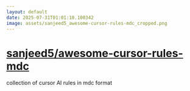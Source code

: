 ```yaml
---
layout: default
date: 2025-07-31T01:01:18.100342
image: assets/sanjeed5_awesome-cursor-rules-mdc_cropped.png
---
```


# [sanjeed5/awesome-cursor-rules-mdc](https://github.com/sanjeed5/awesome-cursor-rules-mdc)

collection of cursor AI rules in mdc format
